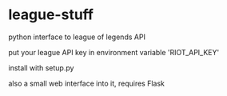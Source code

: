 # league-stuff

python interface to league of legends API

put your league API key in environment variable 'RIOT_API_KEY'

install with setup.py

also a small web interface into it, requires Flask
